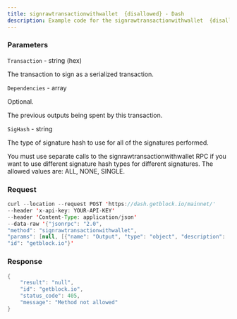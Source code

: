 ```yaml
---
title: signrawtransactionwithwallet  {disallowed} - Dash
description: Example code for the signrawtransactionwithwallet  {disallowed} json-rpc method. Сomplete guide on how to use signrawtransactionwithwallet  {disallowed} json-rpc in GetBlock.io Web3 documentation.
---
```


### Parameters


`Transaction` - string (hex)

The transaction to sign as a serialized transaction.

`Dependencies` - array

Optional.

The previous outputs being spent by this transaction.

`SigHash` - string

The type of signature hash to use for all of the signatures performed.

You must use separate calls to the signrawtransactionwithwallet RPC if
you want to use different signature hash types for different signatures.
The allowed values are: ALL, NONE, SINGLE.

### Request

``` java
curl --location --request POST 'https://dash.getblock.io/mainnet/' 
--header 'x-api-key: YOUR-API-KEY' 
--header 'Content-Type: application/json' 
--data-raw '{"jsonrpc": "2.0",
"method": "signrawtransactionwithwallet",
"params": [null, [{"name": "Output", "type": "object", "description": ["Optional.", "An output being spent."], "value": [{"name": "txid", "type": "string (hex)", "description": ["The TXID of the transaction the output appeared in. The TXID must be encoded in hex in RPC byte order."], "value": null}, {"name": "vout", "type": "number (int)", "description": ["The index number of the output (vout) as it appeared in its transaction, with the first output being 0."], "value": null}, {"name": "scriptPubKey", "type": "string (hex)", "description": ["The output's pubkey script encoded as hex."], "value": null}, {"name": "redeemScript", "type": "string (hex)", "description": ["Optional.", "If the pubkey script was a script hash, this must be the corresponding redeem script."], "value": null}, {"name": "amount", "type": "numeric", "description": ["The amount of Dash spent"], "value": null}]}], null],
"id": "getblock.io"}'
```

###  Response

``` java
{
    "result": "null",
    "id": "getblock.io",
    "status_code": 405,
    "message": "Method not allowed"
}
```

